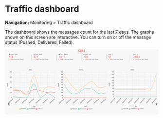 # Traffic dashboard

**Navigation:** Monitoring &gt; Traffic dashboard

The dashboard shows the messages count for the last 7 days. The graphs shown on this screen are interactive. You can turn on or off the message status \(Pushed, Delivered, Failed\).

![](../.gitbook/assets/46.png)

### 

